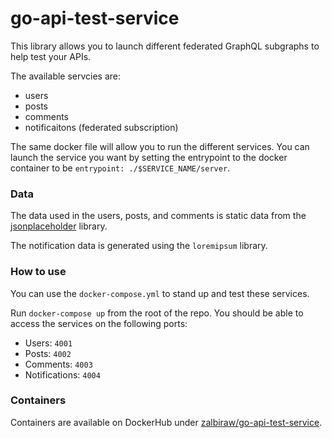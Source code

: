 # go-api-test-service
This library allows you to launch different federated GraphQL subgraphs to help test your APIs.

The available servcies are:
- users
- posts
- comments
- notificaitons (federated subscription)

The same docker file will allow you to run the different services. You can launch the service you want by setting the entrypoint to the docker container to be `entrypoint: ./$SERVICE_NAME/server`.

### Data
The data used in the users, posts, and comments is static data from the [jsonplaceholder](https://github.com/typicode/jsonplaceholder) library. 

The notification data is generated using the `loremipsum` library.

### How to use
You can use the `docker-compose.yml` to stand up and test these services. 

Run `docker-compose up` from the root of the repo. You should be able to access the services on the following ports:
- Users: `4001`
- Posts: `4002`
- Comments: `4003`
- Notifications: `4004 `

### Containers
Containers are available on DockerHub under [zalbiraw/go-api-test-service](https://hub.docker.com/r/zalbiraw/go-api-test-service).

